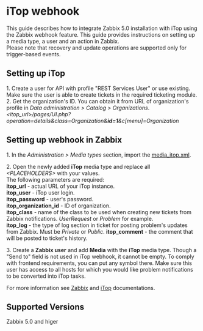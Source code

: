 # iTop webhook

This guide describes how to integrate Zabbix 5.0 installation with iTop using the Zabbix webhook feature. This guide provides instructions on setting up a media type, a user and an action in Zabbix.<br>
Please note that recovery and update operations are supported only for trigger-based events.

## Setting up iTop
1\. Create a user for API with profile "REST Services User" or use existing. Make sure the user is able to create tickets in the required ticketing module.<br>
2\. Get the organization's ID. You can obtain it from URL of organization's profile in *Data administration > Catalog > Organizations*.<br>
*&lt;itop_url&gt;/pages/UI.php?operation=details&class=Organization&**id=1**&c\[menu\]=Organization*


## Setting up webhook in Zabbix
1\. In the *Administration > Media types* section, import the [media_itop.xml](media_itop.xml).

2\. Open the newly added **iTop** media type and replace all *&lt;PLACEHOLDERS&gt;* with your values.<br>
The following parameters are required:<br>
**itop_url** - actual URL of your iTop instance.<br>
**itop_user** - iTop user login.<br>
**itop_password** - user's password.<br>
**itop_organization_id** - ID of organization.<br>
**itop_class** - name of the class to be used when creating new tickets from Zabbix notifications. *UserRequest* or *Problem* for example.<br>
**itop_log** - the type of log section in ticket for posting problem's updates from Zabbix. Must be *Private* or *Public*.
**itop_comment** - the comment that will be posted to ticket's history.

3\. Create a **Zabbix user** and add **Media** with the **iTop** media type. 
Though a "Send to" field is not used in iTop webhook, it cannot be empty. To comply with frontend requirements, you can put any symbol there.
Make sure this user has access to all hosts for which you would like problem notifications to be converted into iTop tasks.

For more information see [Zabbix](https://www.zabbix.com/documentation/current/manual/config/notifications) and [iTop](https://www.itophub.io/wiki/page) documentations.

## Supported Versions
Zabbix 5.0 and higer
